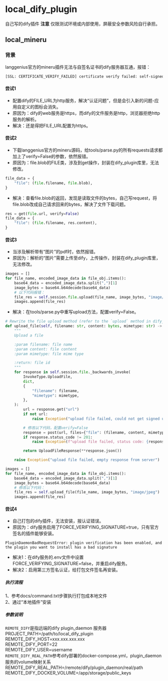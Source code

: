 # local_dify_plugin
自己写的dify插件 **注意** 仅限测试环境或内部使用，屏蔽安全参数风险自行承担。
## local_mineru
### 背景
langgenius官方的mineru插件无法与自签名证书的dify服务器互通，报错：
```bash
[SSL: CERTIFICATE_VERIFY_FAILED] certificate verify failed: self-signed certificate (_ssl.c:1000)
```
#### 尝试1
- 配置dify的FILE_URL为http服务，解决“认证问题”，但是会引入新的问题-应用自定义的图标会消失。
- 原因为：dify的web服务是https，而dify的文件服务是http，浏览器拒绝http服务的解析。
- 解决：还是得把FILE_URL配置为https。
#### 尝试2
- 下载langgenius官方的mineru源码，给tools/parse.py的所有requests请求都加上了verify=False的参数，依然报错。
- 原因为：file.blob的FILE类，涉及到get操作，封装在dify_plugin库里，无法修改。
```python
file_data = {
    "file": (file.filename, file.blob),
}
```
- 解决：查看file.blob的返回，发现是读取文件的bytes，自己写request，将file.blob改成自己请求回来的bytes，解决了文件下载问题。
```python
res = get(file.url, verify=False)
file_data = {
    "file": (file.filename, res.content),
}
```
#### 尝试3
- 当涉及解析带有“图片”的pdf时，依然报错。
- 原因为：解析的“图片”需要上传至dify，上传操作，封装在dify_plugin库里，无法修改。
```python
images = []
for file_name, encoded_image_data in file_obj.items():
    base64_data = encoded_image_data.split(",")[1]
    image_bytes = base64.b64decode(base64_data)
    # 以下代码报错：
    file_res = self.session.file.upload(file_name, image_bytes, "image/jpeg")
    images.append(file_res)
```
- 解决：在tools/parse.py中重写upload方法，配置verify=False。
```python
# Rewrite the file upload method (refer to the `upload` method in dify_plugin.invocations.file.File).
def upload_file(self, filename: str, content: bytes, mimetype: str) -> UploadFileResponse:
    """
    Upload a file

    :param filename: file name
    :param content: file content
    :param mimetype: file mime type

    :return: file id
    """
    for response in self.session.file._backwards_invoke(
        InvokeType.UploadFile,
        dict,
        {
            "filename": filename,
            "mimetype": mimetype,
        },
    ):
        url = response.get("url")
        if not url:
            raise Exception("upload file failed, could not get signed url")

        # 修改以下代码，配置verify=False
        response = post(url, files={"file": (filename, content, mimetype)}, verify=False)  # noqa: S113
        if response.status_code != 201:
            raise Exception(f"upload file failed, status code: {response.status_code}, response: {response.text}")

        return UploadFileResponse(**response.json())

    raise Exception("upload file failed, empty response from server")
```
```python
images = []
for file_name, encoded_image_data in file_obj.items():
    base64_data = encoded_image_data.split(",")[1]
    image_bytes = base64.b64decode(base64_data)
    # 修改以下代码：
    file_res = self.upload_file(file_name, image_bytes, "image/jpeg")
    images.append(file_res)
```
#### 尝试4
- 自己打包的dify插件，无法安装，报认证错误。
- 原因为：dify服务启用了FORCE_VERIFYING_SIGNATURE=true，只有官方签名的插件能够安装。
```shell
PluginDaemonBadRequestError: plugin verification has been enabled, and the plugin you want to install has a bad signature
```
- 解决1：在dify服务的.env文件中设置FORCE_VERIFYING_SIGNATURE=false，并重启dify服务。
- 解决2：启用第三方签名认证，给打包文件签名再安装。
##### 执行流程
1、参考docs/command.txt步骤执行打包成本地文件 \
2、通过“本地插件”安装
##### 参数说明
`REMOTE_DIFY`是指远端的dify plugin_daemon 服务器 \
PROJECT_PATH=/path/to/local_dify_plugin \
REMOTE_DIFY_HOST=xxx.xxx.xxx.xxx \
REMOTE_DIFY_PORT=22 \
REMOTE_DIFY_USER=username \
`REMOTE_DIFY_REAL_PATH`参考dify部署的docker-compose.yml，plugin_daemon服务的volume映射关系 \
REMOTE_DIFY_REAL_PATH=/remote/dify/plugin_daemon/real/path \
REMOTE_DIFY_DOCKER_VOLUME=/app/storage/public_keys
